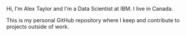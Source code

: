 Hi, I'm Alex Taylor and I'm a Data Scientist at IBM. I live in Canada.

This is my personal GitHub repository where I keep and contribute to projects outside of work.
